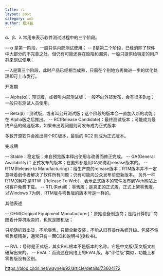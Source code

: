 ```yaml
---
title: rc
layout: post
category: web
author: 夏泽民
---
```

α、β、λ 常用来表示软件测试过程中的三个阶段。

-- α 是第一阶段，一般只供内部测试使用；
-- β是第二个阶段，已经消除了软件中大部分的不完善之处，但仍有可能还存在缺陷和漏洞，一般只提供给特定的用户群来测试使用；

-- λ是第三个阶段，此时产品已经相当成熟，只需在个别地方再做进一步的优化处理即可上市发行。


开发期

-- Alpha(α)：预览版，或者叫内部测试版；一般不向外部发布，会有很多Bug；一般只有测试人员使用。

-- Beta(β)：测试版，或者叫公开测试版；这个阶段的版本会一直加入新的功能；在 Alpha版之后推出。
-- RC(Release Candidate)：最终测试版本；可能成为最终产品的候选版本，如果未出现问题则可发布成为正式版本

多数开源软件会推出两个RC版本，最后的 RC2 则成为正式版本。
<!-- more -->
完成期

-- Stable：稳定版；来自预览版本释出使用与改善而修正完成。
-- GA(General Availability)：正式发布的版本；在国外都是用GA来说明release版本的。
-- RTM(Release to Manufacturing)：给生产商的release版本；RTM版本并不一定意味着创作者解决了软件所有问题；仍有可能向公众发布前更新版本。
另外一种RTM的称呼是RTW（Release To Web），表示正式版本的软件发布到Web网站上供客户免费下载。
-- RTL(Retail)：零售版；是真正的正式版，正式上架零售版。
以Windows 7为例，RTM版与零售版的版本号是一样的。

其他表述

-- OEM(Original Equipment Manufacturer)：原始设备制造商；是给计算机厂商随着计算机贩卖的，也就是随机版；

只能随机器出货，不能零售。只能全新安装，不能从旧有操作系统升级。包装不像零售版精美，通常只有一面CD和说明书(授权书)。

-- RVL：号称是正式版，其实RVL根本不是版本的名称。它是中文版/英文版文档破解出来的。
-- EVAL：而流通在网络上的EVAL版，与“评估版”类似，功能上和零售版没有区别。

https://blog.csdn.net/waynelu92/article/details/73604172